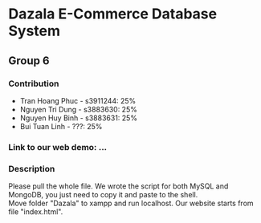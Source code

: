 <h1>Dazala E-Commerce Database System</h1>
<h2>Group 6</h2>
<h3>Contribution</h3>
<ul>
  <li>Tran Hoang Phuc - s3911244: 25%</li>
  <li>Nguyen Tri Dung - s3883630: 25%</li>
  <li>Nguyen Huy Binh - s3883631: 25%</li>
  <li>Bui Tuan Linh - ???: 25%</li>
</ul>

<h3>Link to our web demo: ... </h3>

<h3>Description</h3>
Please pull the whole file. We wrote the script for both MySQL and MongoDB, you just need to copy it and paste to the shell. <br>
Move folder "Dazala" to xampp and run localhost. Our website starts from file "index.html".
